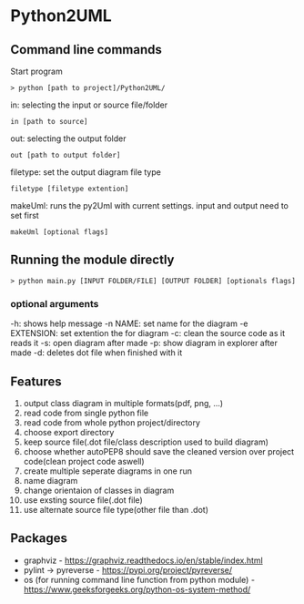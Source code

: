 # Python2UML

## Command line commands

Start program

``> python [path to project]/Python2UML/``


in:
  selecting the input or source file/folder
  
``in [path to source]``
    
out:
  selecting the output folder
  
``out [path to output folder]``
    
filetype:
  set the output diagram file type
  
``filetype [filetype extention]``
      
makeUml:
  runs the py2Uml with current settings. input and output need to set first
  
``makeUml [optional flags]``
   
## Running the module directly

``> python main.py [INPUT FOLDER/FILE] [OUTPUT FOLDER] [optionals flags]``
### optional arguments
  -h: shows help message
  -n NAME: set name for the diagram
  -e EXTENSION: set extention the for diagram
  -c: clean the source code as it reads it
  -s: open diagram after made
  -p: show diagram in explorer after made
  -d: deletes dot file when finished with it


## Features
  1. output class diagram in multiple formats(pdf, png, ...)
  2. read code from single python file
  3. read code from whole python project/directory
  4. choose export directory
  5. keep source file(.dot file/class description used to build diagram)
  6. choose whether autoPEP8 should save the cleaned version over project code(clean project code aswell)
  7. create multiple seperate diagrams in one run
  8. name diagram
  9. change orientaion of classes in diagram
  10. use exsting source file(.dot file)
  11. use alternate source file type(other file than .dot)
  
## Packages
  * graphviz - https://graphviz.readthedocs.io/en/stable/index.html
  * pylint -> pyreverse - https://pypi.org/project/pyreverse/
  * os (for running command line function from python module) - https://www.geeksforgeeks.org/python-os-system-method/
